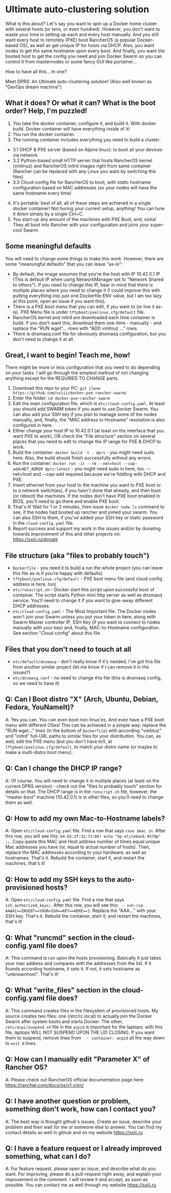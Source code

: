 # Ultimate auto-clustering solution
What is this about? Let's say you want to spin up a Docker home cluster with several hosts (or tens, or even hundred). 
However, you don't want to waste your time in setting up each and every host manually. 
And you still want every host to remotely (PXE) boot RancherOS (a popular Docker-based OS), as well as get unique IP for hosts via DHCP. 
Also, you want nodes to get the same hostname upon every boot.
And finally, you want the booted host to get the config you need and join Docker Swarm so you can control it from masternodes or some fancy GUI like portainer...

How to have all this... In one?

Meet DPRS: An Ultimate auto-clustering solution! (Also well known as "DevOps dream machine")

## What it does? Or what it can? What is the boot order? Help, I'm puzzled!
1. You take the docker container, configure it, and build it. With docker build. Docker container will have everything inside of it!
2. You run the docker container.
3. The running container includes everything you need to build a cluster: 
* 3.1 DHCP & PXE server (based on Alpine linux): to boot all your devices via network
* 3.2 Python-based small HTTP server that hosts RancherOS kernel (vmlinuz) and RancherOS initrd images right from same container (Rancher can be replaced with any Linux you want by switching this files)
* 3.3 Cloud-config file for RancherOS to boot, with static hostname configuration based on MAC addresses (so your nodes will have the same hostname every time)
4. It's portable: best of all, all of these steps are achieved in a single docker container! Not huring your current setup, anything! You can tune it down simply by a single Ctrl+C.
5. You start-up any amount of the machines with PXE Boot, and, violia! They all boot into Rancher with your configuration and joins your super-cool Swarm.

## Some meaningful defaults
You will need to change some things to make this work. However, there are some "meanungful defaults" that you can leave "as-is":
* By default, the image assumes that you're the host with IP 10.42.0.1 IP (This is default IP when using NetworkManager set to "Network Shared to others"). If you need to change this IP, bear in mind that there is multiple places where you need to change it (I could improve this with putting everything into just one Dockerfile ENV value, but I am too lazy at this point, open an issue if you want this).
* There is a PXE boot menu that you can edit, if you want to (or live it as-is). PXE Menu file is under `tftpboot/pxelinux.cfg/default` file.
* RancherOS kernel and initrd are downloaded each time container is build. If you don't want this, download them one-time - manually - and replace the "RUN wget"... rows with "ADD vmlinuz ..." rows.
* There is dnsmasq.conf file for obviously dnsmasq configuration, but you don't need to change it at all.

## Great, I want to begin! Teach me, how!
There might be more or less configuration that you need to do depending on your tasks. I will go through the simplest method of not changing anything except for the REQUIRED TO CHANGE parts.
1. Download this repo to your PC: `git clone https://github.com/sxiii/docker-pxe-rancher-swarm/`
2. Enter the folder: `cd docker-pxe-rancher-swarm`
3. Edit the main configuration file, which is `etc/cloud-config.yaml`. At least you should add SWARM token if you want to use Docker Swarm. You can also add your SSH key if you plan to manage some of the nodes manually, and, finally, the "MAC address to Hostname" resolution is also configured in here.
4. Either change your host IP to 10.42.0.1 (at least on the interface that you want PXE to work), OR check the "File structure" section on several places that you need to edit to change the IP range for PXE & DHCP to work.
5. Build the container: `docker build -t . dprs` - you might need sudo here. Also, the build should finish successfully without any errors.
6. Run the container: `docker run -it --rm --net=host --cap-add=NET_ADMIN dprs:latest` - you might need sudo in here, too. --net=host and --cap-add required because we're fiddling with DHCP and PXE.
7. Insert ethernet from your host to the machine you want to PXE boot or to a network switch(es), if you hasn't done that already, and then boot (or reboot) the machines. If the nodes don't have PXE boot enabled in BIOS, you'll need to go there and enable PXE boot.
8. That's it! Wait for 1 or 2 minutes, then issue `docker node ls` command to see, if the nodes had booted up rancher and joined your swarm. You can also SSH to them, if you've added your SSH key or static password in the `cloud-config.yaml` file.
9. Report success and support my work in the issues and/or by donating towards improvement of this and other projects on: https://sxiii.ru/donate

## File structure (aka "files to probably touch")
* `Dockerfile` - you need it to build a run the whole project (you can leave this file as-is if you're happy with defaults)
* `tftpboot/pxelinux.cfg/default` - PXE boot menu file (and cloud config address is here, too)
* `etc/runscript.sh` - Docker start this script upon successful boot of container. The script starts Python mini http server as well as dnsmasq service. You'll need to change it if you want to give-away different DHCP addresses.
* `etc/cloud-config.yaml` - The Most Important file. The Docker nodes won't join your Swarm unless you put your token in here, along with Swarm Master controller IP, SSH Key (if you want to connect to nodes manually with your key) and, finally, MAC-to-Hostname configuration. See section "Cloud config" about this file.

## Files that you don't need to touch at all
* `etc/default/dnsmasq` - don't really know if it's needed, I've got this file from another similar project (let me know if I can remove it in the issues?)
* `etc/dnsmasq.conf` - no need to change this file (this is dnsmasq config, so we need to have it)

## Q: Can I Boot distro "X" (Arch, Ubuntu, Debian, Fedora, YouNameIt)?
A: Yes you can. You can even boot non-linux'es. And even have a PXE boot menu with different OSes! This can be achieved in a simple way: replace the "RUN wget..." lines (in the bottom of `Dockerfile`) with according "vmlinuz" and "initrd" full-URL paths to similar files for your distribution. You can, as well, edit the PXE menu (but you don't have to!), at `tftpboot/pxelinux.cfg/default`, to match your distro name (or maybe to make a multi-distro boot menu).

## Q: Can I change the DHCP IP range?
A: Of course. You will need to change it in multiple places (at least on the current DPRS version) - check out the "files to probably touch" section for details on that. The DHCP range is in the `runscript.sh` file, however, the "master-boot" machine (10.42.0.1) is in other files, so you'll need to change them as well.

## Q: How to add my own Mac-to-Hostname labels?
A: Open `etc/cloud-config.yaml` file. Find a row that says `case $mac in`. After this row, you will see this: `b4:b5:2f:32:73:08) echo "hp-elitebook-8570p" ;;`. Copy-paste this MAC and Host address number of times equal unique Mac addresses you have (or, equal to actual number of hosts). Then, replace the MAC addresses according to your hardware, as well as hostnames. That's it. Rebuild the container, start it, and restart the machines, that's it!

## Q: How to add my SSH keys to the auto-provisioned hosts?
A: Open `etc/cloud-config.yaml` file. Find a row that says `ssh_authorized_keys:`. After this row, you will see this: ` - ssh-rsa AAAA{==INSERT==YOUR=SSH==KEY==HERE==}`. Replace the "AAA..." with your SSH key. That's it. Rebuild the container, start it, and restart the machines, that's it!

## Q: What "runcmd" section in the cloud-config.yaml file does?
A: This command is run upon the hosts provisioning. Basically it just takes your mac address and compares with the addresses from the list. If it founds according hostname, it sets it. If not, it sets hostname as "unknownhost". That's it!

## Q: What "write_files" section in the cloud-config.yaml file does?
A: This command creates files in the filesystem of provisioned hosts. My source creates two files: one (/etc/rc.local) to actually join the Docker Swarm after system boots and starts Docker. The other, `/etc/acpi/suspend.sh` file in the `acpid` is important for the laptops: with this file, laptops WILL NOT SUSPEND UPON THE LID CLOSING. If you want them to suspend, remove lines from `  - container: acpid` all the way down to `exit 0` lines.

## Q: How can I manually edit "Parameter X" of Rancher OS?
A: Please check out RancherOS official documentation page here: https://rancher.com/docs/os/v1.x/en/

## Q: I have another question or problem, something don't work, how can I contact you?
A: The best way is thought github's issues. Create an issue, describe your problem and then wait for me or someone else to answer. You can find my contact details as well in github and on my website https://sxiii.ru

## Q: I have a feature request or I already improved something, what can I do?
A: For feature request, please open an issue, and describe what do you want. For improving, please do a pull-request right away, and explain your improvement in the comment. I will review it and accept, as soon as possible. You can contact me as well through my website https://sxiii.ru
